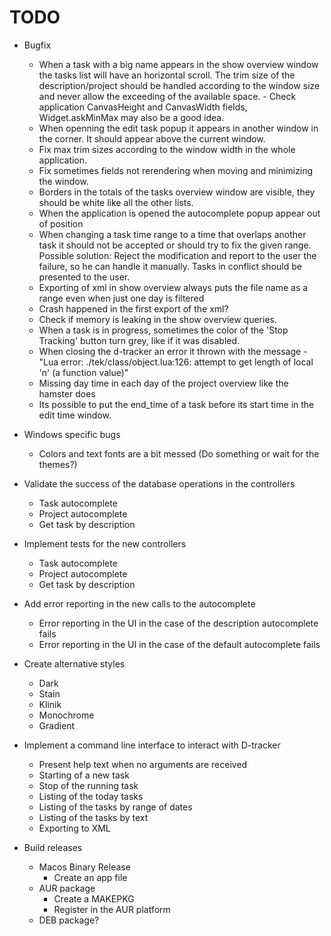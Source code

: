 # TODO

* Bugfix
    + When a task with a big name appears in the show overview window the tasks list will have an horizontal scroll. The trim size of the description/project should be handled according to the window size and never allow the exceeding of the available space. - Check application CanvasHeight and CanvasWidth fields, Widget.askMinMax may also be a good idea.
    + When openning the edit task popup it appears in another window in the corner. It should appear above the current window.
    + Fix max trim sizes according to the window width in the whole application.
    + Fix sometimes fields not rerendering when moving and minimizing the window.
    + Borders in the totals of the tasks overview window are visible, they should be white like all the other lists.
    + When the application is opened the autocomplete popup appear out of position
    + When changing a task time range to a time that overlaps another task it should not be accepted or should try to fix the given range. Possible solution: Reject the modification and report to the user the failure, so he can handle it manually. Tasks in conflict should be presented to the user.
    + Exporting of xml in show overview always puts the file name as a range even when just one day is filtered
    + Crash happened in the first export of the xml?
    + Check if memory is leaking in the show overview queries.
    + When a task is in progress, sometimes the color of the 'Stop Tracking' button turn grey, like if it was disabled.
    + When closing the d-tracker an error it thrown with the message - "Lua error: ./tek/class/object.lua:126: attempt to get length of local 'n' (a function value)"
    + Missing day time in each day of the project overview like the hamster does
    + Its possible to put the end_time of a task before its start time in the edit time window.

* Windows specific bugs
    + Colors and text fonts are a bit messed (Do something or wait for the themes?)

* Validate the success of the database operations in the controllers
    + Task autocomplete
    + Project autocomplete
    + Get task by description

* Implement tests for the new controllers
    + Task autocomplete
    + Project autocomplete
    + Get task by description

* Add error reporting in the new calls to the autocomplete
    + Error reporting in the UI in the case of the description autocomplete fails
    + Error reporting in the UI in the case of the default autocomplete fails

* Create alternative styles
    + Dark
    + Stain
    + Klinik
    + Monochrome
    + Gradient

* Implement a command line interface to interact with D-tracker
    + Present help text when no arguments are received
    + Starting of a new task
    + Stop of the running task
    + Listing of the today tasks
    + Listing of the tasks by range of dates
    + Listing of the tasks by text
    + Exporting to XML

* Build releases
    + Macos Binary Release
        - Create an app file
    + AUR package
        - Create a MAKEPKG
        - Register in the AUR platform
    + DEB package?
